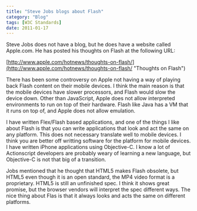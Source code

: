```yaml
---
title: "Steve Jobs blogs about Flash"
category: "Blog"
tags: [W3C Standards]
date: 2011-01-17
---
```



Steve Jobs does not have a blog, but he does have a website called Apple.com. He has posted his thoughts on Flash at the following URL:

[http://www.apple.com/hotnews/thoughts-on-flash/](http://www.apple.com/hotnews/thoughts-on-flash/ "Thoughts on Flash")

There has been some controversy on Apple not having a way of playing back Flash content on their mobile devices. I think the main reason is that the mobile devices have slower processors, and Flash would slow the device down. Other than JavaScript, Apple does not allow interpreted environments to run on top of their hardware. Flash like Java has a VM that it runs on top of, and Apple does not allow emulation.

I have written Flex/Flash based applications, and one of the things I like about Flash is that you can write applications that look and act the same on any platform. This does not necessary translate well to mobile devices. I think you are better off writting software for the platform for mobile devices. I have written iPhone applications using Objective-C. I know a lot of Actionscript developers are probably weary of learning a new language, but Objective-C is not that big of a transition.

Jobs mentioned that he thought that HTML5 makes Flash obsolete, but HTML5 even though it is an open standard, the MP4 video format is a proprietary. HTML5 is still an unfinished spec. I think it shows great promise, but the browser vendors will interpret the spec different ways. The nice thing about Flas is that it always looks and acts the same on different platforms.